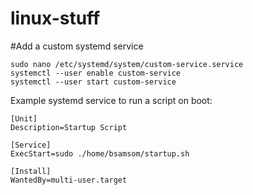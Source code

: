 # linux-stuff

#Add a custom systemd service
```
sudo nano /etc/systemd/system/custom-service.service
systemctl --user enable custom-service
systemctl --user start custom-service
```

Example systemd service to run a script on boot:
```
[Unit]
Description=Startup Script

[Service]
ExecStart=sudo ./home/bsamsom/startup.sh

[Install]
WantedBy=multi-user.target
```
